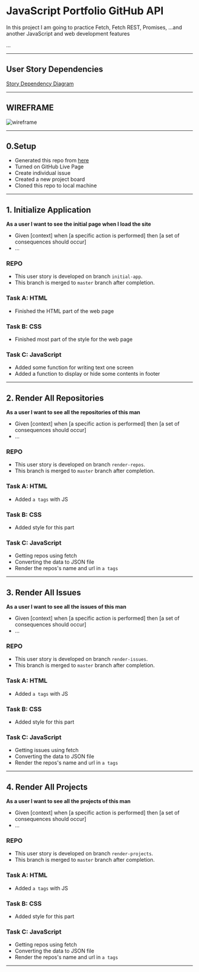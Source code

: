 # JavaScript Portfolio GitHub API

In this project I am going to practice Fetch, Fetch REST, Promises, ...and another JavaScript and web development features

...

---

## User Story Dependencies

[Story Dependency Diagram](https://excalidraw.com/)

---

## WIREFRAME

![wireframe]()

---

## 0.Setup

- Generated this repo from [here](https://github.com/HackYourFutureBelgium/starter-basic-import-export)
- Turned on GitHub Live Page
- Create individual issue
- Created a new project board
- Cloned this repo to local machine

---

## 1. Initialize Application

**As a user I want to see the initial page when I load the site**

- Given [context] when [a specific action is performed] then [a set of consequences should occur]
- ...

### REPO

- This user story is developed on branch `initial-app`.
- This branch is merged to `master` branch after completion.

### Task A: HTML

- Finished the HTML part of the web page

### Task B: CSS

- Finished most part of the style for the web page

### Task C: JavaScript

- Added some function for writing text one screen
- Added a function to display or hide some contents in footer

---

## 2. Render All Repositories

**As a user I want to see all the repositories of this man**

- Given [context] when [a specific action is performed] then [a set of consequences should occur]
- ...

### REPO

- This user story is developed on branch `render-repos`.
- This branch is merged to `master` branch after completion.

### Task A: HTML

- Added `a tags` with JS

### Task B: CSS

- Added style for this part

### Task C: JavaScript

- Getting repos using fetch
- Converting the data to JSON file
- Render the repos's name and url in `a tags`

---

## 3. Render All Issues

**As a user I want to see all the issues of this man**

- Given [context] when [a specific action is performed] then [a set of consequences should occur]
- ...

### REPO

- This user story is developed on branch `render-issues`.
- This branch is merged to `master` branch after completion.

### Task A: HTML

- Added `a tags` with JS

### Task B: CSS

- Added style for this part

### Task C: JavaScript

- Getting issues using fetch
- Converting the data to JSON file
- Render the repos's name and url in `a tags`

---

## 4. Render All Projects

**As a user I want to see all the projects of this man**

- Given [context] when [a specific action is performed] then [a set of consequences should occur]
- ...

### REPO

- This user story is developed on branch `render-projects`.
- This branch is merged to `master` branch after completion.

### Task A: HTML

- Added `a tags` with JS

### Task B: CSS

- Added style for this part

### Task C: JavaScript

- Getting repos using fetch
- Converting the data to JSON file
- Render the repos's name and url in `a tags`

---
